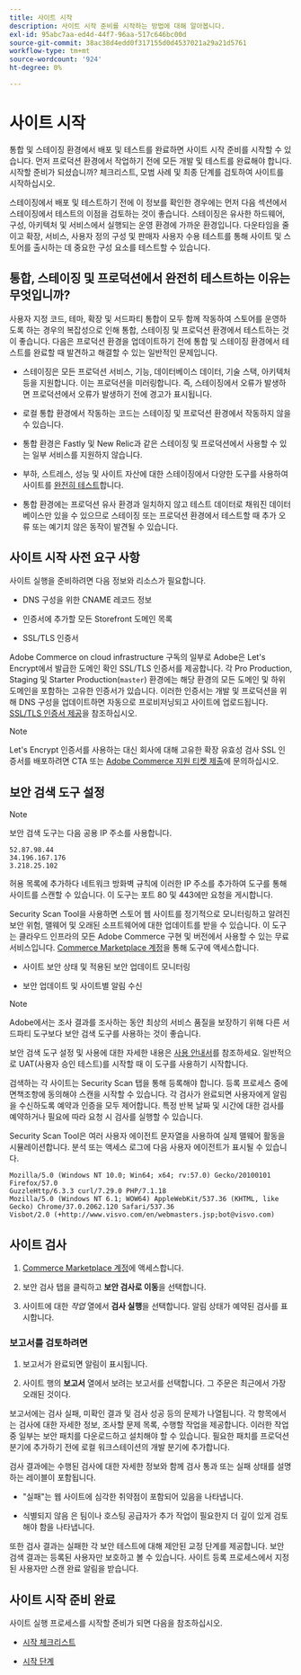```yaml
---
title: 사이트 시작
description: 사이트 시작 준비를 시작하는 방법에 대해 알아봅니다.
exl-id: 95abc7aa-ed4d-44f7-96aa-517c646bc00d
source-git-commit: 38ac38d4edd0f317155d0d4537021a29a21d5761
workflow-type: tm+mt
source-wordcount: '924'
ht-degree: 0%

---
```


# 사이트 시작

통합 및 스테이징 환경에서 배포 및 테스트를 완료하면 사이트 시작 준비를 시작할 수 있습니다. 먼저 프로덕션 환경에서 작업하기 전에 모든 개발 및 테스트를 완료해야 합니다. 시작할 준비가 되셨습니까? 체크리스트, 모범 사례 및 최종 단계를 검토하여 사이트를 시작하십시오.

스테이징에서 배포 및 테스트하기 전에 이 정보를 확인한 경우에는 먼저 다음 섹션에서 스테이징에서 테스트의 이점을 검토하는 것이 좋습니다. 스테이징은 유사한 하드웨어, 구성, 아키텍처 및 서비스에서 실행되는 운영 환경에 가까운 환경입니다. 다운타임을 줄이고 확장, 서비스, 사용자 정의 구성 및 판매자 사용자 수용 테스트를 통해 사이트 및 스토어를 출시하는 데 중요한 구성 요소를 테스트할 수 있습니다.

## 통합, 스테이징 및 프로덕션에서 완전히 테스트하는 이유는 무엇입니까?

사용자 지정 코드, 테마, 확장 및 서드파티 통합이 모두 함께 작동하여 스토어를 운영하도록 하는 경우의 복잡성으로 인해 통합, 스테이징 및 프로덕션 환경에서 테스트하는 것이 좋습니다. 다음은 프로덕션 환경을 업데이트하기 전에 통합 및 스테이징 환경에서 테스트를 완료할 때 발견하고 해결할 수 있는 일반적인 문제입니다.

- 스테이징은 모든 프로덕션 서비스, 기능, 데이터베이스 데이터, 기술 스택, 아키텍처 등을 지원합니다. 이는 프로덕션을 미러링합니다. 즉, 스테이징에서 오류가 발생하면 프로덕션에서 오류가 발생하기 전에 경고가 표시됩니다.

- 로컬 통합 환경에서 작동하는 코드는 스테이징 및 프로덕션 환경에서 작동하지 않을 수 있습니다.

- 통합 환경은 Fastly 및 New Relic과 같은 스테이징 및 프로덕션에서 사용할 수 있는 일부 서비스를 지원하지 않습니다.

- 부하, 스트레스, 성능 및 사이트 자산에 대한 스테이징에서 다양한 도구를 사용하여 사이트를 [완전히 테스트](../test/guidance.md)합니다.

- 통합 환경에는 프로덕션 유사 환경과 일치하지 않고 테스트 데이터로 채워진 데이터베이스만 있을 수 있으므로 스테이징 또는 프로덕션 환경에서 테스트할 때 추가 오류 또는 예기치 않은 동작이 발견될 수 있습니다.

## 사이트 시작 사전 요구 사항

사이트 실행을 준비하려면 다음 정보와 리소스가 필요합니다.

- DNS 구성을 위한 CNAME 레코드 정보

- 인증서에 추가할 모든 Storefront 도메인 목록

- SSL/TLS 인증서

Adobe Commerce on cloud infrastructure 구독의 일부로 Adobe은 Let&#39;s Encrypt에서 발급한 도메인 확인 SSL/TLS 인증서를 제공합니다. 각 Pro Production, Staging 및 Starter Production(`master`) 환경에는 해당 환경의 모든 도메인 및 하위 도메인을 포함하는 고유한 인증서가 있습니다. 이러한 인증서는 개발 및 프로덕션을 위해 DNS 구성을 업데이트하면 자동으로 프로비저닝되고 사이트에 업로드됩니다. [SSL/TLS 인증서 제공](../cdn/fastly-configuration.md#provision-ssltls-certificates)을 참조하십시오.

>[!NOTE]
>
>Let&#39;s Encrypt 인증서를 사용하는 대신 회사에 대해 고유한 확장 유효성 검사 SSL 인증서를 배포하려면 CTA 또는 [Adobe Commerce 지원 티켓 제출](https://experienceleague.adobe.com/docs/commerce-knowledge-base/kb/help-center-guide/magento-help-center-user-guide.html#submit-ticket)에 문의하십시오.

## 보안 검색 도구 설정

>[!NOTE]
>
>보안 검색 도구는 다음 공용 IP 주소를 사용합니다.
>
>```text
>52.87.98.44
>34.196.167.176
>3.218.25.102
>```
>
>허용 목록에 추가하다 네트워크 방화벽 규칙에 이러한 IP 주소를 추가하여 도구를 통해 사이트를 스캔할 수 있습니다. 이 도구는 포트 80 및 443에만 요청을 게시합니다.

Security Scan Tool을 사용하면 스토어 웹 사이트를 정기적으로 모니터링하고 알려진 보안 위험, 맬웨어 및 오래된 소프트웨어에 대한 업데이트를 받을 수 있습니다. 이 도구는 클라우드 인프라의 모든 Adobe Commerce 구현 및 버전에서 사용할 수 있는 무료 서비스입니다. [Commerce Marketplace 계정](https://account.magento.com/customer/account/login)을 통해 도구에 액세스합니다.

- 사이트 보안 상태 및 적용된 보안 업데이트 모니터링

- 보안 업데이트 및 사이트별 알림 수신

>[!NOTE]
>
>Adobe에서는 조사 결과를 조사하는 동안 최상의 서비스 품질을 보장하기 위해 다른 서드파티 도구보다 보안 검색 도구를 사용하는 것이 좋습니다.

보안 검색 도구 설정 및 사용에 대한 자세한 내용은 [사용 안내서](https://experienceleague.adobe.com/en/docs/commerce-admin/systems/security/security-scan)를 참조하세요. 일반적으로 UAT(사용자 승인 테스트)를 시작할 때 이 도구를 사용하기 시작합니다.

검색하는 각 사이트는 Security Scan 탭을 통해 등록해야 합니다. 등록 프로세스 중에 면책조항에 동의해야 스캔을 시작할 수 있습니다. 각 검사가 완료되면 사용자에게 알림을 수신하도록 예약과 인증을 모두 제어합니다. 특정 반복 날짜 및 시간에 대한 검사를 예약하거나 필요에 따라 요청 시 검사를 실행할 수 있습니다.

Security Scan Tool은 여러 사용자 에이전트 문자열을 사용하여 실제 맬웨어 활동을 시뮬레이션합니다. 분석 또는 액세스 로그에 다음 사용자 에이전트가 표시될 수 있습니다.

```text
Mozilla/5.0 (Windows NT 10.0; Win64; x64; rv:57.0) Gecko/20100101 Firefox/57.0
GuzzleHttp/6.3.3 curl/7.29.0 PHP/7.1.18
Mozilla/5.0 (Windows NT 6.1; WOW64) AppleWebKit/537.36 (KHTML, like Gecko) Chrome/37.0.2062.120 Safari/537.36
Visbot/2.0 (+http://www.visvo.com/en/webmasters.jsp;bot@visvo.com)
```

## 사이트 검사

1. [Commerce Marketplace 계정](https://account.magento.com/customer/account/login)에 액세스합니다.

1. 보안 검사 탭을 클릭하고 **보안 검사로 이동**&#x200B;을 선택합니다.

1. 사이트에 대한 _작업_ 열에서 **검사 실행**&#x200B;을 선택합니다. 알림 상태가 예약된 검사를 표시합니다.

### 보고서를 검토하려면

1. 보고서가 완료되면 알림이 표시됩니다.

1. 사이트 행의 **보고서** 열에서 보려는 보고서를 선택합니다. 그 주문은 최근에서 가장 오래된 것이다.

보고서에는 검사 실패, 미확인 결과 및 검사 성공 등의 문제가 나열됩니다. 각 항목에서는 검사에 대한 자세한 정보, 조사할 문제 목록, 수행할 작업을 제공합니다. 이러한 작업 중 일부는 보안 패치를 다운로드하고 설치해야 할 수 있습니다. 필요한 패치를 프로덕션 분기에 추가하기 전에 로컬 워크스테이션의 개발 분기에 추가합니다.

검사 결과에는 수행된 검사에 대한 자세한 정보와 함께 검사 통과 또는 실패 상태를 설명하는 레이블이 포함됩니다.

- &quot;실패&quot;는 웹 사이트에 심각한 취약점이 포함되어 있음을 나타냅니다.

- 식별되지 않음 은 팀이나 호스팅 공급자가 추가 작업이 필요한지 더 깊이 있게 검토해야 함을 나타냅니다.

또한 검사 결과는 실패한 각 보안 테스트에 대해 제안된 교정 단계를 제공합니다. 보안 검색 결과는 등록된 사용자만 보호하고 볼 수 있습니다. 사이트 등록 프로세스에서 지정된 사용자만 스캔 완료 알림을 받습니다.

## 사이트 시작 준비 완료

사이트 실행 프로세스를 시작할 준비가 되면 다음을 참조하십시오.

- [시작 체크리스트](checklist.md)

- [시작 단계](steps.md)
